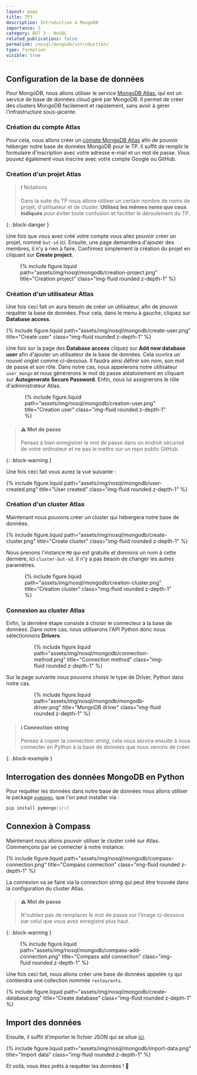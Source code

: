```yaml
---
layout: page
title: TP3
description: Introduction à MongoDB
importance: 3
category: BUT 3 - NoSQL
related_publications: false
permalink: /nosql/mongodb/introduction/
type: formation
visible: true
---
```


## Configuration de la base de données

Pour MongoDB, nous allons utiliser le service [MongoDB Atlas](https://www.mongodb.com/cloud/atlas), qui est un service de base de données cloud géré par MongoDB. Il permet de créer des clusters MongoDB facilement et rapidement, sans avoir à gérer l'infrastructure sous-jacente.

### Création du compte Atlas

Pour cela, nous allons créer un [compte MongoDB Atlas](https://account.mongodb.com/account/register?signedOut=true) afin de pouvoir héberger notre base de données MongoDB pour le TP. Il suffit de remplir le formulaire d'inscription avec votre adresse e-mail et un mot de passe. Vous pouvez également vous inscrire avec votre compte Google ou GitHub.

### Création d'un projet Atlas

> :exclamation: Notations
>
> Dans la suite du TP nous allons utiliser un certain nombre de noms de projet, d'utilisateur et de cluster. **Utilisez les mêmes noms que ceux indiqués** pour éviter toute confusion et faciliter le déroulement du TP. 
>
{: .block-danger }

Une fois que vous avez créé votre compte vous allez pouvoir créer un projet, nommé `but-sd` ici. Ensuite, une page demandera d'ajouter des membres, il n'y a rien à faire. Confirmez simplement la création du projet en cliquant sur **Create project**.

<div class="row justify-content-sm-center" style="width: 85%; margin: 0 auto;">
    {% include figure.liquid path="assets/img/nosql/mongodb/creation-project.png" title="Creation project" class="img-fluid rounded z-depth-1" %}
</div>

### Création d'un utilisateur Atlas

Une fois ceci fait on aura besoin de créer un utilisateur, afin de pouvoir requêter la base de données. Pour cela, dans le menu à gauche, cliquez sur **Database access**.

<div class="row justify-content-sm-center">
    {% include figure.liquid path="assets/img/nosql/mongodb/create-user.png" title="Create user" class="img-fluid rounded z-depth-1" %}
</div>

Une fois sur la page des **Database access** cliquez sur **Add new database user** afin d'ajouter un utilisateur de la base de données. Cela ouvrira un nouvel onglet comme ci-dessous. Il faudra ainsi définir son nom, son mot de passe et son rôle. Dans notre cas, nous appelerons notre utilisateur `user_mongo` et nous générerons le mot de passe aléatoirement en cliquant sur **Autogenerate Secure Password**. Enfin, nous lui assignerons le rôle d'administrateur Atlas.

<div class="row justify-content-sm-center" style="width: 80%; margin: 0 auto;">
    {% include figure.liquid path="assets/img/nosql/mongodb/creation-user.png" title="Creation user" class="img-fluid rounded z-depth-1" %}
</div>

> #### :warning: Mot de passe
>
> Pensez à bien enregistrer le mot de passe dans un endroit sécurisé de votre ordinateur et ne pas le mettre sur un repo public GitHub.
>
{: .block-warning }

Une fois ceci fait vous aurez la vue suivante :
<div class="row justify-content-sm-center">
    {% include figure.liquid path="assets/img/nosql/mongodb/user-created.png" title="User created" class="img-fluid rounded z-depth-1" %}
</div>

### Création d'un cluster Atlas

Maintenant nous pouvons créer un cluster qui hébergera notre base de données.

<div class="row justify-content-sm-center">
    {% include figure.liquid path="assets/img/nosql/mongodb/create-cluster.png" title="Create cluster" class="img-fluid rounded z-depth-1" %}
</div>

Nous prenons l'instance `M0` qui est gratuite et donnons un nom à cette dernière, ici `cluster-but-sd`. Il n'y a pas besoin de changer les autres paramètres.

<div class="row justify-content-sm-center" style="width: 80%; margin: 0 auto;">
    {% include figure.liquid path="assets/img/nosql/mongodb/creation-cluster.png" title="Creation cluster" class="img-fluid rounded z-depth-1" %}
</div>

### Connexion au cluster Atlas

Enfin, la dernière étape consiste à choisir le connecteur à la base de données. Dans notre cas, nous utiliserons l'API Python donc nous sélectionnons **Drivers**.

<div class="row justify-content-sm-center" style="width: 70%; margin: 0 auto;">
    {% include figure.liquid path="assets/img/nosql/mongodb/connection-method.png" title="Connection method" class="img-fluid rounded z-depth-1" %}
</div>

Sur la page suivante nous pouvons choisir le type de Driver, Python dans notre cas.

<div class="row justify-content-sm-center" style="width: 70%; margin: 0 auto;">
    {% include figure.liquid path="assets/img/nosql/mongodb/mongodb-driver.png" title="MongoDB driver" class="img-fluid rounded z-depth-1" %}
</div>

> #### :information_source: Connection string
>
> Pensez à copier la _connection string_, cela nous servira ensuite à nous connecter en Python à la base de données que nous venons de créer.
>
{: .block-example }

## Interrogation des données MongoDB en Python

Pour requêter les données dans notre base de données nous allons utiliser le package [`pymongo`](https://docs.mongodb.com/drivers/pymongo/), que l'on peut installer via :

```bash
pip install pymongo[srv]
```

## Connexion à Compass

Maintenant nous allons pouvoir utiliser le cluster créé sur Atlas. Commençons par se connecter à notre instance.

<div class="row justify-content-sm-center">
    {% include figure.liquid path="assets/img/nosql/mongodb/compass-connection.png" title="Compass connection" class="img-fluid rounded z-depth-1" %}
</div>

La connexion va se faire via la _connection string_ qui peut être trouvée dans la configuration du cluster Atlas.

> #### :warning: Mot de passe
>
> N'oubliez pas de remplacer le mot de passe sur l'image ci-dessous par celui que vous avez enregistré plus haut.
>
{: .block-warning }

<div class="row justify-content-sm-center" style="width: 85%; margin: 0 auto;">
    {% include figure.liquid path="assets/img/nosql/mongodb/compass-add-connection.png" title="Compass add connection" class="img-fluid rounded z-depth-1" %}
</div>

Une fois ceci fait, nous allons créer une base de données appelée `tp` qui contiendra une collection nommée `restaurants`.

<div class="row justify-content-sm-center">
    {% include figure.liquid path="assets/img/nosql/mongodb/create-database.png" title="Create database" class="img-fluid rounded z-depth-1" %}
</div>

## Import des données

Ensuite, il suffit d'importer le fichier JSON qui se situe [ici](https://github.com/alannadevgen/formation-nosql/blob/main/TP/TP1/restaurants.json).

<div class="row justify-content-sm-center">
    {% include figure.liquid path="assets/img/nosql/mongodb/import-data.png" title="Import data" class="img-fluid rounded z-depth-1" %}
</div>

Et voilà, vous êtes prêts à requêter les données ! :tada:
